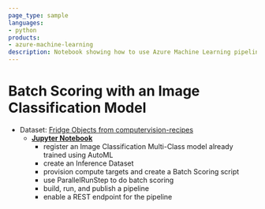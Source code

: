 ```yaml
---
page_type: sample
languages:
- python
products:
- azure-machine-learning
description: Notebook showing how to use Azure Machine Learning pipelines to do Batch Predictions with an Image Classification model trained using AutoML.
---
```


# Batch Scoring with an Image Classification Model
- Dataset: [Fridge Objects from computervision-recipes](https://github.com/microsoft/computervision-recipes)
    - **[Jupyter Notebook](auto-ml-image-classification-multiclass-batch-scoring.ipynb)**
        - register an Image Classification Multi-Class model already trained using AutoML
        - create an Inference Dataset
        - provision compute targets and create a Batch Scoring script
        - use ParallelRunStep to do batch scoring
        - build, run, and publish a pipeline
        - enable a REST endpoint for the pipeline
